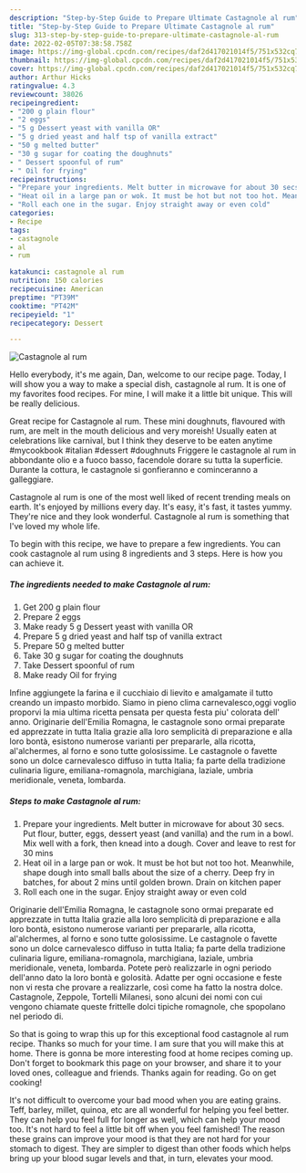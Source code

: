 ```yaml
---
description: "Step-by-Step Guide to Prepare Ultimate Castagnole al rum"
title: "Step-by-Step Guide to Prepare Ultimate Castagnole al rum"
slug: 313-step-by-step-guide-to-prepare-ultimate-castagnole-al-rum
date: 2022-02-05T07:38:58.758Z
image: https://img-global.cpcdn.com/recipes/daf2d417021014f5/751x532cq70/castagnole-al-rum-recipe-main-photo.jpg
thumbnail: https://img-global.cpcdn.com/recipes/daf2d417021014f5/751x532cq70/castagnole-al-rum-recipe-main-photo.jpg
cover: https://img-global.cpcdn.com/recipes/daf2d417021014f5/751x532cq70/castagnole-al-rum-recipe-main-photo.jpg
author: Arthur Hicks
ratingvalue: 4.3
reviewcount: 38026
recipeingredient:
- "200 g plain flour"
- "2 eggs"
- "5 g Dessert yeast with vanilla OR"
- "5 g dried yeast and half tsp of vanilla extract"
- "50 g melted butter"
- "30 g sugar for coating the doughnuts"
- " Dessert spoonful of rum"
- " Oil for frying"
recipeinstructions:
- "Prepare your ingredients. Melt butter in microwave for about 30 secs. Put flour, butter, eggs, dessert yeast (and vanilla) and the rum in a bowl. Mix well with a fork, then knead into a dough. Cover and leave to rest for 30 mins"
- "Heat oil in a large pan or wok. It must be hot but not too hot. Meanwhile, shape dough into small balls about the size of a cherry. Deep fry in batches, for about 2 mins until golden brown. Drain on kitchen paper"
- "Roll each one in the sugar. Enjoy straight away or even cold"
categories:
- Recipe
tags:
- castagnole
- al
- rum

katakunci: castagnole al rum 
nutrition: 150 calories
recipecuisine: American
preptime: "PT39M"
cooktime: "PT42M"
recipeyield: "1"
recipecategory: Dessert

---
```



![Castagnole al rum](https://img-global.cpcdn.com/recipes/daf2d417021014f5/751x532cq70/castagnole-al-rum-recipe-main-photo.jpg)

Hello everybody, it's me again, Dan, welcome to our recipe page. Today, I will show you a way to make a special dish, castagnole al rum. It is one of my favorites food recipes. For mine, I will make it a little bit unique. This will be really delicious.

Great recipe for Castagnole al rum. These mini doughnuts, flavoured with rum, are melt in the mouth delicious and very moreish! Usually eaten at celebrations like carnival, but I think they deserve to be eaten anytime #mycookbook #italian #dessert #doughnuts Friggere le castagnole al rum in abbondante olio e a fuoco basso, facendole dorare su tutta la superficie. Durante la cottura, le castagnole si gonfieranno e cominceranno a galleggiare.

Castagnole al rum is one of the most well liked of recent trending meals on earth. It's enjoyed by millions every day. It's easy, it's fast, it tastes yummy. They're nice and they look wonderful. Castagnole al rum is something that I've loved my whole life.


To begin with this recipe, we have to prepare a few ingredients. You can cook castagnole al rum using 8 ingredients and 3 steps. Here is how you can achieve it.

<!--inarticleads1-->

##### The ingredients needed to make Castagnole al rum:

1. Get 200 g plain flour
1. Prepare 2 eggs
1. Make ready 5 g Dessert yeast with vanilla OR
1. Prepare 5 g dried yeast and half tsp of vanilla extract
1. Prepare 50 g melted butter
1. Take 30 g sugar for coating the doughnuts
1. Take  Dessert spoonful of rum
1. Make ready  Oil for frying


Infine aggiungete la farina e il cucchiaio di lievito e amalgamate il tutto creando un impasto morbido. Siamo in pieno clima carnevalesco,oggi voglio proporvi la mia ultima ricetta pensata per questa festa piu&#39; colorata dell&#39; anno. Originarie dell&#39;Emilia Romagna, le castagnole sono ormai preparate ed apprezzate in tutta Italia grazie alla loro semplicità di preparazione e alla loro bontà, esistono numerose varianti per prepararle, alla ricotta, al&#39;alchermes, al forno e sono tutte golosissime. Le castagnole o favette sono un dolce carnevalesco diffuso in tutta Italia; fa parte della tradizione culinaria ligure, emiliana-romagnola, marchigiana, laziale, umbria meridionale, veneta, lombarda. 

<!--inarticleads2-->

##### Steps to make Castagnole al rum:

1. Prepare your ingredients. Melt butter in microwave for about 30 secs. Put flour, butter, eggs, dessert yeast (and vanilla) and the rum in a bowl. Mix well with a fork, then knead into a dough. Cover and leave to rest for 30 mins
1. Heat oil in a large pan or wok. It must be hot but not too hot. Meanwhile, shape dough into small balls about the size of a cherry. Deep fry in batches, for about 2 mins until golden brown. Drain on kitchen paper
1. Roll each one in the sugar. Enjoy straight away or even cold


Originarie dell&#39;Emilia Romagna, le castagnole sono ormai preparate ed apprezzate in tutta Italia grazie alla loro semplicità di preparazione e alla loro bontà, esistono numerose varianti per prepararle, alla ricotta, al&#39;alchermes, al forno e sono tutte golosissime. Le castagnole o favette sono un dolce carnevalesco diffuso in tutta Italia; fa parte della tradizione culinaria ligure, emiliana-romagnola, marchigiana, laziale, umbria meridionale, veneta, lombarda. Potete però realizzarle in ogni periodo dell&#39;anno dato la loro bontà e golosità. Adatte per ogni occasione e feste non vi resta che provare a realizzarle, così come ha fatto la nostra dolce. Castagnole, Zeppole, Tortelli Milanesi, sono alcuni dei nomi con cui vengono chiamate queste frittelle dolci tipiche romagnole, che spopolano nel periodo di. 

So that is going to wrap this up for this exceptional food castagnole al rum recipe. Thanks so much for your time. I am sure that you will make this at home. There is gonna be more interesting food at home recipes coming up. Don't forget to bookmark this page on your browser, and share it to your loved ones, colleague and friends. Thanks again for reading. Go on get cooking!

It's not difficult to overcome your bad mood when you are eating grains. Teff, barley, millet, quinoa, etc are all wonderful for helping you feel better. They can help you feel full for longer as well, which can help your mood too. It's not hard to feel a little bit off when you feel famished! The reason these grains can improve your mood is that they are not hard for your stomach to digest. They are simpler to digest than other foods which helps bring up your blood sugar levels and that, in turn, elevates your mood.
